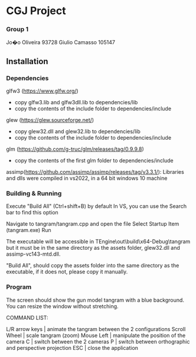 # CGJ Project

### Group 1
Jo�o Oliveira 93728
Giulio Camasso 105147

## Installation

### Dependencies

glfw3 (https://www.glfw.org/)
- copy glfw3.lib and glfw3dll.lib to dependencies/lib 
- copy the contents of the include folder to dependencies/include

glew (https://glew.sourceforge.net/)
- copy glew32.dll and glew32.lib to dependencies/lib
- copy the contents of the include folder to dependencies/include

glm (https://github.com/g-truc/glm/releases/tag/0.9.9.8)
- copy the contents of the first glm folder to dependencies/include

assimp(https://github.com/assimp/assimp/releases/tag/v3.3.1/):
Libraries and dlls were compiled in vs2022, in a 64 bit windows 10 machine

### Building & Running

Execute "Build All" (Ctrl+shift+B) by default
In VS, you can use the Search bar to find this option

Navigate to tangram/tangram.cpp and open the file
Select Startup Item (tangram.exe)
Run

The executable will be accessible in TEngine\out\build\x64-Debug\tangram but it must be in the
same directory as the assets folder, glew32.dll and assimp-vc143-mtd.dll.

"Build All", should copy the assets folder into the same directory as the executable, if
it does not, please copy it manually.

### Program

The screen should show the gun model tangram with a blue background.
You can resize the window without stretching.

COMMAND LIST:

L/R arrow keys  | animate the tangram between the 2 configurations
Scroll Wheel	| scale tangram (zoom)
Mouse Left      | manipulate the position of the camera
C				| switch between the 2 cameras
P				| switch between orthographic and perspective projection
ESC             | close the application

